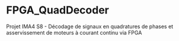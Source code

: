 FPGA_QuadDecoder
================

Projet IMA4 S8 - Décodage de signaux en quadratures de phases et asservissement de moteurs à courant continu via FPGA
